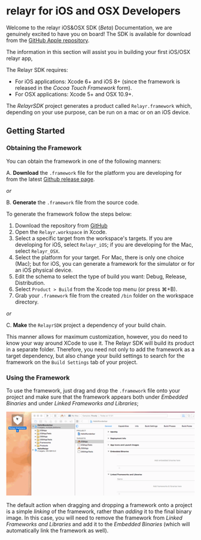 # relayr for iOS and OSX Developers

Welcome to the relayr iOS&OSX SDK (*Beta*) Documentation, we are genuinely excited to have you on board!
The SDK is available for download from the [GitHub Apple repository](https://github.com/relayr/apple-sdk).

The information in this section will assist you in building your first iOS/OSX relayr app,

The Relayr SDK requires:

* For iOS applications: Xcode 6+ and iOS 8+ (since the framework is released in the *Cocoa Touch Framework* form).
* For OSX applications: Xcode 5+ and OSX 10.9+.

The *RelayrSDK* project generates a product called `Relayr.framework` which, depending on your use purpose, can be run on a mac or on an iOS device.

Getting Started
---------------

### Obtaining the Framework

You can obtain the framework in one of the following manners:

A. **Download** the `.framework` file for the platform you are developing for from the latest [Github release page](https://github.com/relayr/apple-sdk/releases/tag/v0.2.1).

*or* 

B. **Generate** the `.framework` file from the source code.

  To generate the framework follow the steps below:

  1. Download the repository from [GitHub](https://github.com/relayr/apple-sdk)
  2. Open the `Relayr.workspace` in Xcode.
  3. Select a specific target from the workspace's targets. If you are developing for iOS, select `Relayr_iOS`; if you are developing for the Mac, select `Relayr_OSX`.
  4. Select the platform for your target. For Mac, there is only one choice (Mac); but for iOS, you can generate a framework for the simulator or for an iOS physical device.
  5. Edit the schema to select the type of build you want: Debug, Release, Distribution.
  6. Select `Product > Build` from the Xcode top menu (or press ⌘+B).
  7. Grab your `.framework` file from the created `/bin` folder on the workspace directory.

*or*

C. **Make** the `RelayrSDK` project a dependency of your build chain.

  This manner allows for maximum customization, however, you do need to know your way around XCode to use it. The Relayr SDK will build its product in a separate folder. Therefore, you need not only to add the framework as a target dependency, but also change your build settings to search for the framework on the `Build Settings` tab of your project.

### Using the Framework

To use the framework, just drag and drop the `.framework` file onto your project and make sure that the framework appears both under *Embedded Binaries* and under *Linked Frameworks and Libraries*;

  ![Drag & Drop the framework](assets/BuildProcess02.gif)

The default action when dragging and dropping a framework onto a project is a simple *linking* of the framework, rather than *adding* it to the final binary image. In this case, you will need to remove the framework from *Linked Frameworks and Libraries* and add it to the *Embedded Binaries* (which will automatically link the framework as well).


